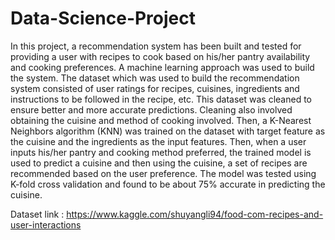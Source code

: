 # Data-Science-Project

In this project, a recommendation system has been built and tested for providing a user with recipes to cook based on his/her pantry availability and cooking preferences. A machine learning approach was used to build the system. The dataset which was used to build the recommendation system consisted of user ratings for recipes, cuisines, ingredients and instructions to be followed in the recipe, etc. This dataset was cleaned to ensure better and more accurate predictions. Cleaning also involved obtaining the cuisine and method of cooking involved. Then, a K-Nearest Neighbors algorithm (KNN) was trained on the dataset with target feature as the cuisine and the ingredients as the input features. Then, when a user inputs his/her pantry and cooking method preferred, the trained model is used to predict a cuisine and then using the cuisine, a set of recipes are recommended based on the user preference. The model was tested using K-fold cross validation and found to be about 75% accurate in predicting the cuisine.

Dataset link : https://www.kaggle.com/shuyangli94/food-com-recipes-and-user-interactions
